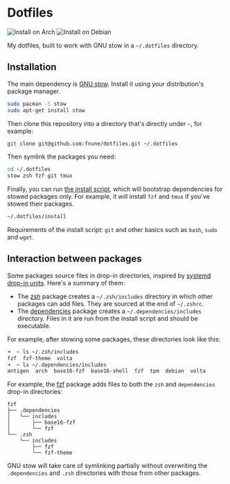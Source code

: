 # Dotfiles

![Install on Arch](https://github.com/fnune/dotfiles/workflows/Install%20on%20Arch/badge.svg)
![Install on Debian](https://github.com/fnune/dotfiles/workflows/Install%20on%20Debian/badge.svg)

My dotfiles, built to work with GNU stow in a `~/.dotfiles` directory.

## Installation

The main dependency is [GNU stow](https://www.gnu.org/software/stow/). Install it using your distribution's package manager.

```bash
sudo pacman -S stow
sudo apt-get install stow
```

Then clone this repository into a directory that's directly under `~`, for example:

```bash
git clone git@github.com:fnune/dotfiles.git ~/.dotfiles
```

Then symlink the packages you need:

```bash
cd ~/.dotfiles
stow zsh fzf git tmux
```

Finally, you can run [the install script](dependencies/.dependencies/install), which will bootstrap dependencies for stowed packages only. For example, it will install `fzf` and `tmux` if you've stowed their packages.

```bash
~/.dotfiles/install
```

Requirements of the install script: `git` and other basics such as `bash`, `sudo` and `wget`.

## Interaction between packages

Some packages source files in drop-in directories, inspired by [systemd drop-in units](https://coreos.com/os/docs/latest/using-systemd-drop-in-units.html). Here's a summary of them:

- The [zsh](zsh) package creates a `~/.zsh/includes` directory in which other packages can add files. They are sourced at the end of `~/.zshrc`.
- The [dependencies](dependencies) package creates a `~/.dependencies/includes` directory. Files in it are run from the install script and should be executable.

For example, after stowing some packages, these directories look like this:

```bash
➜  ~ ls ~/.zsh/includes
fzf  fzf-theme  volta
➜  ~ ls ~/.dependencies/includes
antigen  arch  base16-fzf  base16-shell  fzf  tpm  debian  volta
```

For example, the [fzf](fzf) package adds files to both the `zsh` and `dependencies` drop-in directories:

```
fzf
├── .dependencies
│   └── includes
│       ├── base16-fzf
│       └── fzf
└── .zsh
    └── includes
        ├── fzf
        └── fzf-theme
```

GNU stow will take care of symlinking partially without overwriting the `.dependencies` and `.zsh` directories with those from other packages.

